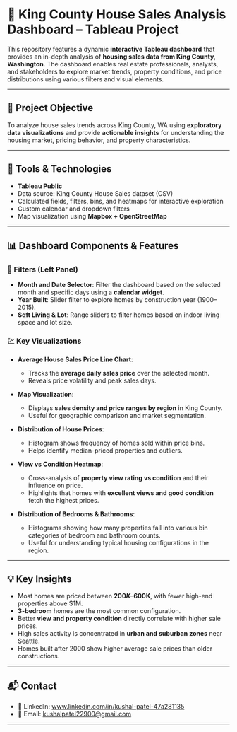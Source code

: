 # 🏡 King County House Sales Analysis Dashboard – Tableau Project 

This repository features a dynamic **interactive Tableau dashboard** that provides an in-depth analysis of **housing sales data from King County, Washington**. The dashboard enables real estate professionals, analysts, and stakeholders to explore market trends, property conditions, and price distributions using various filters and visual elements.

---

## 📍 Project Objective

To analyze house sales trends across King County, WA using **exploratory data visualizations** and provide **actionable insights** for understanding the housing market, pricing behavior, and property characteristics.

---

## 🧰 Tools & Technologies

- **Tableau Public**
- Data source: King County House Sales dataset (CSV)
- Calculated fields, filters, bins, and heatmaps for interactive exploration
- Custom calendar and dropdown filters
- Map visualization using **Mapbox + OpenStreetMap**

---

## 📊 Dashboard Components & Features

### 🔎 Filters (Left Panel)
- **Month and Date Selector**: Filter the dashboard based on the selected month and specific days using a **calendar widget**.
- **Year Built**: Slider filter to explore homes by construction year (1900–2015).
- **Sqft Living & Lot**: Range sliders to filter homes based on indoor living space and lot size.

### 💹 Key Visualizations
- **Average House Sales Price Line Chart**:
  - Tracks the **average daily sales price** over the selected month.
  - Reveals price volatility and peak sales days.

- **Map Visualization**:
  - Displays **sales density and price ranges by region** in King County.
  - Useful for geographic comparison and market segmentation.

- **Distribution of House Prices**:
  - Histogram shows frequency of homes sold within price bins.
  - Helps identify median-priced properties and outliers.

- **View vs Condition Heatmap**:
  - Cross-analysis of **property view rating vs condition** and their influence on price.
  - Highlights that homes with **excellent views and good condition** fetch the highest prices.

- **Distribution of Bedrooms & Bathrooms**:
  - Histograms showing how many properties fall into various bin categories of bedroom and bathroom counts.
  - Useful for understanding typical housing configurations in the region.

---

## 💡 Key Insights

- Most homes are priced between **$200K–$600K**, with fewer high-end properties above $1M.
- **3-bedroom** homes are the most common configuration.
- Better **view and property condition** directly correlate with higher sale prices.
- High sales activity is concentrated in **urban and suburban zones** near Seattle.
- Homes built after 2000 show higher average sale prices than older constructions.

---

## 📬 Contact

- 💼 LinkedIn: www.linkedin.com/in/kushal-patel-47a281135
- 📧 Email: kushalpatel22900@gmail.com

---

